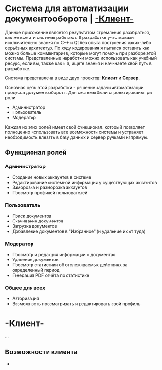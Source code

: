 # Система для автоматизации документооборота | <a href="#-клиент-"><b>-Клиент-</b></a>

<p>Данное приложение является результатом стремления разобраться, как же все эти системы работают. В разработке участвовали исключительно знания по C++ и Qt без опыта построения каких-либо серьёзных архитектур. По ходу кодирования я пытался оставить как можно больше комментариев, которые могут помочь при разборе этой системы. Представленные наработки можно использовать как учебный ресурс, если вы, также как и я, ищете знания и начинаете свой путь в разработке.</p>

<p>Система представлена в виде двух проектов: <a href="#-клиент-"><b>Клиент</b></a> и <a href="https://github.com/Sporoman/Docs_management_system_server"><b>Сервер</b></a>.</p>

<p>Основная цель этой разработки - решение задачи автоматизации процесса документооборота. Для системы были спроектированы три роли:</p>

- Администратор
- Пользователь
- Модератор 

<p>Каждая из этих ролей имеет свой функционал, который позволяет полноценно использовать все возможности системы и устраняет необходимость влезать в базу данных и сервер ручками напрямую.</p>

## Функционал ролей
### Администратор

- Создание новых аккаунтов в системе 
- Редактирование системной информации у существующих аккаунтов
- Заморозка и разморозка аккаунтов
- Просмотр профилей пользователей

### Пользователь

- Поиск документов
- Скачивание документов
- Загрузка документов
- Добавление документов в "Избранное" (и удаление их от туда)

### Модератор

- Просмотр и редакция информации о документах
- Удаление документов
- Просмотр статистики об отслеживаемых действиях за определенный период
- Генерация PDF отчёта по статистике

### Общее для всех

- Авторизация
- Возможность просматривать и редактировать свой профиль

# -Клиент-

<p>...</p>

## Возможности клиента

- 
